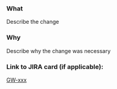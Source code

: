 ### What
Describe the change

### Why
Describe why the change was necessary

### Link to JIRA card (if applicable): 
[GW-xxx](https://technologyprogramme.atlassian.net/browse/GW-xxx)

